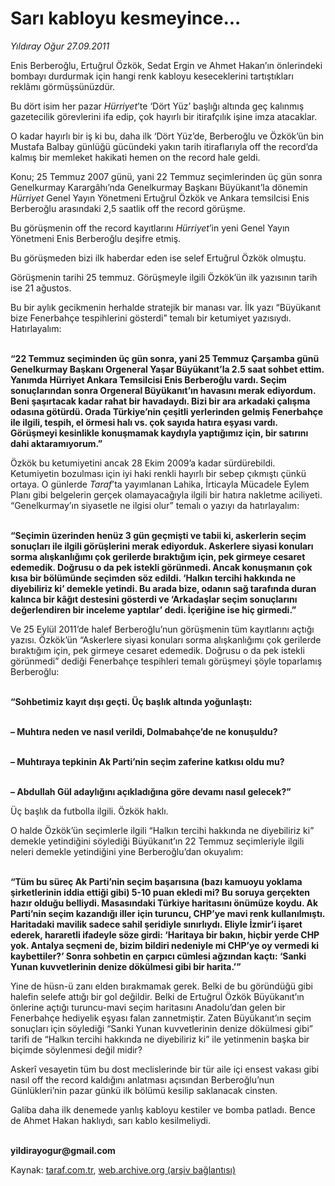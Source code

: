 # Sarı kabloyu kesmeyince...

*Yıldıray Oğur 27.09.2011*

<div class="yazi">
<p>Enis Berberoğlu, Ertuğrul Özkök, Sedat Ergin ve Ahmet Hakan’ın önlerindeki bombayı durdurmak için hangi renk kabloyu keseceklerini tartıştıkları reklâmı görmüşsünüzdür.</p>
<p>Bu dört isim her pazar <i>Hürriyet</i>’te ‘Dört Yüz’ başlığı altında geç kalınmış gazetecilik görevlerini ifa edip, çok hayırlı bir itirafçılık işine imza atacaklar. </p>
<p>O kadar hayırlı bir iş ki bu, daha ilk ‘Dört Yüz’de, Berberoğlu ve Özkök’ün bin Mustafa Balbay günlüğü gücündeki yakın tarih itiraflarıyla off the record’da kalmış bir memleket hakikati hemen on the record hale geldi. </p>
<p>Konu; 25 Temmuz 2007 günü, yani 22 Temmuz seçimlerinden üç gün sonra Genelkurmay Karargâhı’nda Genelkurmay Başkanı Büyükanıt’la dönemin <i>Hürriyet</i> Genel Yayın Yönetmeni Ertuğrul Özkök ve Ankara temsilcisi Enis Berberoğlu arasındaki 2,5 saatlik off the record görüşme.</p>
<p>Bu görüşmenin off the record kayıtlarını <i>Hürriyet</i>’in yeni Genel Yayın Yönetmeni Enis Berberoğlu deşifre etmiş.</p>
<p>Bu görüşmeden bizi ilk haberdar eden ise selef Ertuğrul Özkök olmuştu.</p>
<p>Görüşmenin tarihi 25 temmuz. Görüşmeyle ilgili Özkök’ün ilk yazısının tarih ise 21 ağustos.</p>
<p>Bu bir aylık gecikmenin herhalde stratejik bir manası var. İlk yazı “Büyükanıt bize Fenerbahçe tespihlerini gösterdi” temalı bir ketumiyet yazısıydı. Hatırlayalım:</p>
<p><b><br/>“22 Temmuz seçiminden üç gün sonra, yani 25 Temmuz Çarşamba günü Genelkurmay Başkanı Orgeneral Yaşar Büyükanıt’la 2.5 saat sohbet ettim.</b><b> Yanımda Hürriyet Ankara Temsilcisi Enis Berberoğlu vardı. Seçim sonuçlarından sonra Orgeneral Büyükanıt’ın havasını merak ediyordum. Beni şaşırtacak kadar rahat bir havadaydı. Bizi bir ara arkadaki çalışma odasına götürdü. Orada Türkiye’nin çeşitli yerlerinden gelmiş Fenerbahçe ile ilgili, tespih, el örmesi halı vs. çok sayıda hatıra eşyası vardı. Görüşmeyi kesinlikle konuşmamak kaydıyla yaptığımız için, bir satırını dahi aktaramıyorum.”</b></p>
<p>Özkök bu ketumiyetini ancak 28 Ekim 2009’a kadar sürdürebildi. Ketumiyetin bozulması için iyi haki renkli hayırlı bir sebep çıkmıştı çünkü ortaya. O günlerde <i>Taraf</i>’ta yayımlanan Lahika, İrticayla Mücadele Eylem Planı gibi belgelerin gerçek olamayacağıyla ilgili bir hatıra nakletme aciliyeti. “Genelkurmay’ın siyasetle ne ilgisi olur” temalı o yazıyı da hatırlayalım: </p>
<p><b><br/>“Seçimin üzerinden henüz 3 gün geçmişti ve tabii ki, askerlerin seçim sonuçları ile ilgili görüşlerini merak ediyorduk. Askerlere siyasi konuları sorma alışkanlığımı çok gerilerde bıraktığım için, pek girmeye cesaret edemedik. Doğrusu o da pek istekli görünmedi. Ancak konuşmanın çok kısa bir bölümünde seçimden söz edildi. ‘Halkın tercihi hakkında ne diyebiliriz ki’ demekle yetindi. Bu arada bize, odanın sağ tarafında duran kalınca bir kâğıt destesini gösterdi ve ‘Arkadaşlar seçim sonuçlarını değerlendiren bir inceleme yaptılar’ dedi. İçeriğine ise hiç girmedi.”</b></p>
<p>Ve 25 Eylül 2011’de halef Berberoğlu’nun görüşmenin tüm kayıtlarını açtığı yazısı. Özkök’ün “Askerlere siyasi konuları sorma alışkanlığımı çok gerilerde bıraktığım için, pek girmeye cesaret edemedik. Doğrusu o da pek istekli görünmedi” dediği Fenerbahçe tespihleri temalı görüşmeyi şöyle toparlamış Berberoğlu: </p>
<p><b><br/>“Sohbetimiz kayıt dışı geçti. Üç başlık altında yoğunlaştı:</b></p>
<p><b><br/>– Muhtıra neden ve nasıl verildi, Dolmabahçe’de ne konuşuldu?</b></p>
<p><b><br/>– Muhtıraya tepkinin Ak Parti’nin seçim zaferine katkısı oldu mu?</b></p>
<p><b><br/>– Abdullah Gül adaylığını açıkladığına göre devamı nasıl gelecek?”</b></p>
<p>Üç başlık da futbolla ilgili. Özkök haklı. </p>
<p>O halde Özkök’ün seçimlerle ilgili “Halkın tercihi hakkında ne diyebiliriz ki” demekle yetindiğini söylediği Büyükanıt’ın 22 Temmuz seçimleriyle ilgili neleri demekle yetindiğini yine Berberoğlu’dan okuyalım: </p>
<p><b><br/>“Tüm bu süreç Ak Parti’nin seçim başarısına (bazı kamuoyu yoklama şirketlerinin iddia ettiği gibi) 5-10 puan ekledi mi? Bu soruya gerçekten hazır olduğu belliydi. Masasındaki Türkiye haritasını önümüze koydu. Ak Parti’nin seçim kazandığı iller için turuncu, CHP’ye mavi renk kullanılmıştı. Haritadaki mavilik sadece sahil şeridiyle sınırlıydı. Eliyle İzmir’i işaret ederek, hararetli ifadeyle söze girdi: ‘Haritaya bir bakın, hiçbir yerde CHP yok. Antalya seçmeni de, bizim bildiri nedeniyle mi CHP’ye oy vermedi ki kaybettiler?’ Sonra sohbetin en çarpıcı cümlesi ağzından kaçtı: ‘Sanki Yunan kuvvetlerinin denize dökülmesi gibi bir harita.’” </b></p>
<p>Yine de hüsn-ü zanı elden bırakmamak gerek. Belki de bu göründüğü gibi halefin selefe attığı bir gol değildir. Belki de Ertuğrul Özkök Büyükanıt’ın önlerine açtığı turuncu-mavi seçim haritasını Anadolu’dan gelen bir Fenerbahçe hediyelik eşyası falan zannetmiştir. Zaten Büyükanıt’ın seçim sonuçları için söylediği “Sanki Yunan kuvvetlerinin denize dökülmesi gibi” tarifi de “Halkın tercihi hakkında ne diyebiliriz ki” ile yetinmenin başka bir biçimde söylenmesi değil midir? </p>
<p>Askerî vesayetin tüm bu dost meclislerinde bir tür aile içi ensest vakası gibi nasıl off the record kaldığını anlatması açısından Berberoğlu’nun Günlükleri’nin pazar günkü ilk bölümü kesilip saklanacak cinsten.</p>
<p>Galiba daha ilk denemede yanlış kabloyu kestiler ve bomba patladı. Bence de Ahmet Hakan haklıydı, sarı kablo kesilmeliydi. </p>
<p><b><br/>yildirayogur@gmail.com</b></p>
</div>

Kaynak: [taraf.com.tr](http://www.taraf.com.tr/yildiray-ogur/makale-sari-kabloyu-kesmeyince.htm), [web.archive.org (arşiv bağlantısı)](http://web.archive.org/web/20130709190139/http://www.taraf.com.tr/yildiray-ogur/makale-sari-kabloyu-kesmeyince.htm)

